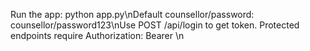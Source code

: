 Run the app: python app.py\nDefault counsellor/password: counsellor/password123\nUse POST /api/login to get token. Protected endpoints require Authorization: Bearer <token>\n